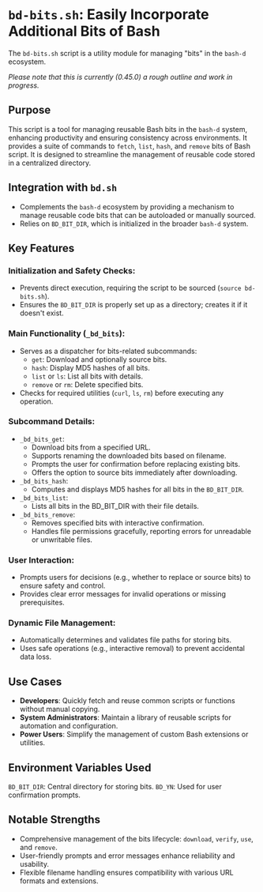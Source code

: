 # `bd-bits.sh`: Easily Incorporate Additional Bits of Bash

The `bd-bits.sh` script is a utility module for managing "bits" in the `bash-d` ecosystem.

_Please note that this is currently (0.45.0) a rough outline and work in progress._

## Purpose

This script is a tool for managing reusable Bash bits in the `bash-d` system, enhancing productivity and ensuring consistency across environments. It provides a suite of commands to `fetch`, `list`, `hash`, and `remove` bits of Bash script. It is designed to streamline the management of reusable code stored in a centralized directory.

## Integration with `bd.sh`

* Complements the `bash-d` ecosystem by providing a mechanism to manage reusable code bits that can be autoloaded or manually sourced.
* Relies on `BD_BIT_DIR`, which is initialized in the broader `bash-d` system.

## Key Features

### Initialization and Safety Checks:

* Prevents direct execution, requiring the script to be sourced (`source bd-bits.sh`).
* Ensures the `BD_BIT_DIR` is properly set up as a directory; creates it if it doesn't exist.

### Main Functionality (`_bd_bits`):

* Serves as a dispatcher for bits-related subcommands:
	* `get`: Download and optionally source bits.
	* `hash`: Display MD5 hashes of all bits.
	* `list` or `ls`: List all bits with details.
	* `remove` or `rm`: Delete specified bits.
* Checks for required utilities (`curl`, `ls`, `rm`) before executing any operation.

### Subcommand Details:

* `_bd_bits_get`:
	* Download bits from a specified URL.
	* Supports renaming the downloaded bits based on filename.
	* Prompts the user for confirmation before replacing existing bits.
	* Offers the option to source bits immediately after downloading.
* `_bd_bits_hash`:
	* Computes and displays MD5 hashes for all bits in the `BD_BIT_DIR`.
* `_bd_bits_list`:
	* Lists all bits in the BD_BIT_DIR with their file details.
* `_bd_bits_remove`:
	* Removes specified bits with interactive confirmation.
	* Handles file permissions gracefully, reporting errors for unreadable or unwritable files.

### User Interaction:

* Prompts users for decisions (e.g., whether to replace or source bits) to ensure safety and control.
* Provides clear error messages for invalid operations or missing prerequisites.

### Dynamic File Management:

* Automatically determines and validates file paths for storing bits.
* Uses safe operations (e.g., interactive removal) to prevent accidental data loss.

## Use Cases

* **Developers**: Quickly fetch and reuse common scripts or functions without manual copying.
* **System Administrators**: Maintain a library of reusable scripts for automation and configuration.
* **Power Users**: Simplify the management of custom Bash extensions or utilities.

## Environment Variables Used

`BD_BIT_DIR`: Central directory for storing bits.
`BD_YN`: Used for user confirmation prompts.

## Notable Strengths

* Comprehensive management of the bits lifecycle: `download`, `verify`, `use`, and `remove`.
* User-friendly prompts and error messages enhance reliability and usability.
* Flexible filename handling ensures compatibility with various URL formats and extensions.
